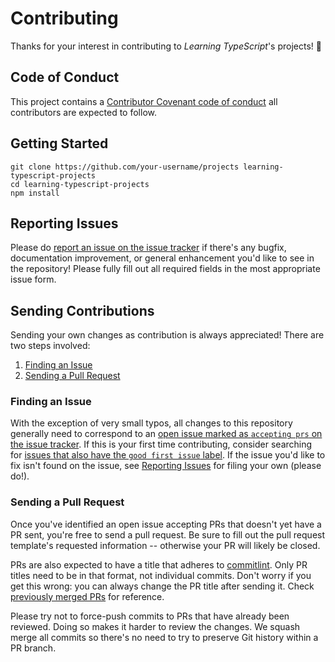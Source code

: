 # Contributing

Thanks for your interest in contributing to _Learning TypeScript_'s projects! 💖

## Code of Conduct

This project contains a [Contributor Covenant code of conduct](./CODE_OF_CONDUCT.md) all contributors are expected to follow.

## Getting Started

```shell
git clone https://github.com/your-username/projects learning-typescript-projects
cd learning-typescript-projects
npm install
```

## Reporting Issues

Please do [report an issue on the issue tracker](https://github.com/JoshuaKGoldberg/sinon-timers-repeatable/issues/new/choose) if there's any bugfix, documentation improvement, or general enhancement you'd like to see in the repository!
Please fully fill out all required fields in the most appropriate issue form.

## Sending Contributions

Sending your own changes as contribution is always appreciated!
There are two steps involved:

1. [Finding an Issue](#finding-an-issue)
2. [Sending a Pull Request](#sending-a-pull-request)

### Finding an Issue

With the exception of very small typos, all changes to this repository generally need to correspond to an [open issue marked as `accepting prs` on the issue tracker](https://github.com/JoshuaKGoldberg/sinon-timers-repeatable/issues?q=is%3Aopen+is%3Aissue+label%3A%22accepting+prs%22).
If this is your first time contributing, consider searching for [issues that also have the `good first issue` label](https://github.com/JoshuaKGoldberg/sinon-timers-repeatable/issues?q=is%3Aopen+is%3Aissue+label%3A%22accepting+prs%22+label%3A%22good+first+issue%22).
If the issue you'd like to fix isn't found on the issue, see [Reporting Issues](#reporting-issues) for filing your own (please do!).

### Sending a Pull Request

Once you've identified an open issue accepting PRs that doesn't yet have a PR sent, you're free to send a pull request.
Be sure to fill out the pull request template's requested information -- otherwise your PR will likely be closed.

PRs are also expected to have a title that adheres to [commitlint](https://github.com/conventional-changelog/commitlint).
Only PR titles need to be in that format, not individual commits.
Don't worry if you get this wrong: you can always change the PR title after sending it.
Check [previously merged PRs](https://github.com/JoshuaKGoldberg/sinon-timers-repeatable/pulls?q=is%3Apr+is%3Amerged+-label%3Adependencies+) for reference.

Please try not to force-push commits to PRs that have already been reviewed.
Doing so makes it harder to review the changes.
We squash merge all commits so there's no need to try to preserve Git history within a PR branch.
